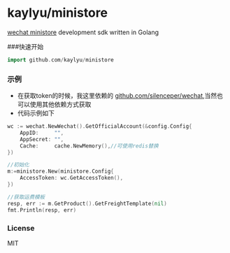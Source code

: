 # kaylyu/ministore

[wechat ministore](https://developers.weixin.qq.com/doc/ministore/minishopopencomponent/API/introduction.html) development sdk written in Golang

###快速开始
```go
import github.com/kaylyu/ministore
```

### 示例
- 在获取token的时候，我这里依赖的 [github.com/silenceper/wechat](https://github.com/silenceper/wechat),当然也可以使用其他依赖方式获取
- 代码示例如下
```go
wc := wechat.NewWechat().GetOfficialAccount(&config.Config{
    AppID:     "",
    AppSecret: "",
    Cache:     cache.NewMemory(),//可使用redis替换
})

//初始化
m:=ministore.New(ministore.Config{
    AccessToken: wc.GetAccessToken(),
})

//获取运费模板
resp, err := m.GetProduct().GetFreightTemplate(nil)
fmt.Println(resp, err)

```

### License
MIT